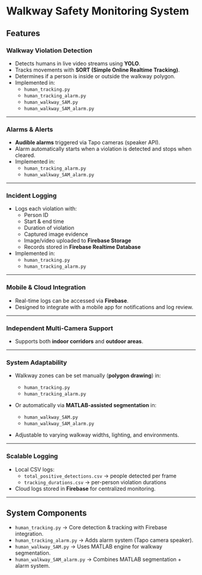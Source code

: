 # Walkway Safety Monitoring System

## Features

### Walkway Violation Detection
- Detects humans in live video streams using **YOLO**.  
- Tracks movements with **SORT (Simple Online Realtime Tracking)**.  
- Determines if a person is inside or outside the walkway polygon.  
- Implemented in:  
  - `human_tracking.py`  
  - `human_tracking_alarm.py`  
  - `human_walkway_SAM.py`  
  - `human_walkway_SAM_alarm.py`  

---

### Alarms & Alerts
- **Audible alarms** triggered via Tapo cameras (speaker API).  
- Alarm automatically starts when a violation is detected and stops when cleared.  
- Implemented in:  
  - `human_tracking_alarm.py`  
  - `human_walkway_SAM_alarm.py`  

---

### Incident Logging
- Logs each violation with:  
  - Person ID  
  - Start & end time  
  - Duration of violation  
  - Captured image evidence  
  - Image/video uploaded to **Firebase Storage**  
  - Records stored in **Firebase Realtime Database**  
- Implemented in:  
  - `human_tracking.py`  
  - `human_tracking_alarm.py`  

---

### Mobile & Cloud Integration
- Real-time logs can be accessed via **Firebase**.  
- Designed to integrate with a mobile app for notifications and log review.  

---

### Independent Multi-Camera Support 
- Supports both **indoor corridors** and **outdoor areas**.  

---

### System Adaptability
- Walkway zones can be set manually (**polygon drawing**) in:  
  - `human_tracking.py`  
  - `human_tracking_alarm.py`  

- Or automatically via **MATLAB-assisted segmentation** in:  
  - `human_walkway_SAM.py`  
  - `human_walkway_SAM_alarm.py`  

- Adjustable to varying walkway widths, lighting, and environments.  

---

### Scalable Logging
- Local CSV logs:  
  - `total_positive_detections.csv` → people detected per frame  
  - `tracking_durations.csv` → per-person violation durations  
- Cloud logs stored in **Firebase** for centralized monitoring.  

---

## System Components
- `human_tracking.py` → Core detection & tracking with Firebase integration.  
- `human_tracking_alarm.py` → Adds alarm system (Tapo camera speaker).  
- `human_walkway_SAM.py` → Uses MATLAB engine for walkway segmentation.  
- `human_walkway_SAM_alarm.py` → Combines MATLAB segmentation + alarm system.  
